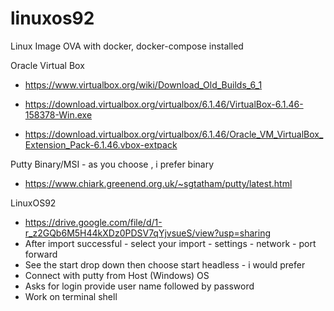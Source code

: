 # linuxos92
Linux Image OVA with docker, docker-compose installed

Oracle Virtual Box
-  https://www.virtualbox.org/wiki/Download_Old_Builds_6_1

-  https://download.virtualbox.org/virtualbox/6.1.46/VirtualBox-6.1.46-158378-Win.exe
-  https://download.virtualbox.org/virtualbox/6.1.46/Oracle_VM_VirtualBox_Extension_Pack-6.1.46.vbox-extpack

Putty Binary/MSI - as you choose , i prefer binary
-  https://www.chiark.greenend.org.uk/~sgtatham/putty/latest.html

LinuxOS92
-  https://drive.google.com/file/d/1-r_z2GQb6M5H44kXDz0PDSV7qYjvsueS/view?usp=sharing
-  After import successful - select your import - settings - network - port forward
-  See the start drop down then choose start headless - i would prefer
-  Connect with putty from Host (Windows) OS
-  Asks for login provide user name followed by password
-  Work on terminal shell
